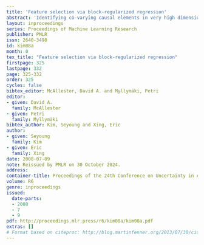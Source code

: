 ```yaml
---
title: 'Feature selection via block-regularized regression'
abstract: 'Identifying co-varying causal elements in very high dimensional feature space with internal structures, e.g., a space with as many as millions of linearly ordered features, as one typically encounters in problems such as whole genome association (WGA) mapping, remains an open problem in statistical learning. We propose a block-regularized regression model for sparse variable selection in a high-dimensional space where the covariates are linearly ordered, and are possibly subject to local statistical linkages (e.g., block structures) due to spacial or temporal proximity of the features. Our goal is to identify a small subset of relevant covariates that are not merely from random positions in the ordering, but grouped as contiguous blocks from large number of ordered covariates. Following a typical linear regression framework between the features and the response, our proposed model employs a sparsity-enforcing Laplacian prior for the regression coefficients, augmented by a 1st-order Markovian process along the feature sequence that "activates" the regression coefficients in a coupled fashion. We describe a sampling-based learning algorithm and demonstrate the performance of our method on simulated and biological data for marker identification under WGA.'
layout: inproceedings
series: Proceedings of Machine Learning Research
publisher: PMLR
issn: 2640-3498
id: kim08a
month: 0
tex_title: "Feature selection via block-regularized regression"
firstpage: 325
lastpage: 332
page: 325-332
order: 325
cycles: false
bibtex_editor: McAllester, David A. and Myllymäki, Petri
editor:
- given: David A.
  family: McAllester
- given: Petri
  family: Myllymäki
bibtex_author: Kim, Seyoung and Xing, Eric
author:
- given: Seyoung
  family: Kim
- given: Eric
  family: Xing 
date: 2008-07-09
note: Reissued by PMLR on 30 October 2024.
address:
container-title: Proceedings of the 24th Conference on Uncertainty in Artificial Intelligence
volume: R6
genre: inproceedings
issued:
  date-parts:
  - 2008
  - 7
  - 9
pdf: http://proceedings.mlr.press/r6/kim08a/kim08a.pdf
extras: []
# Format based on citeproc: http://blog.martinfenner.org/2013/07/30/citeproc-yaml-for-bibliographies/
---
```

